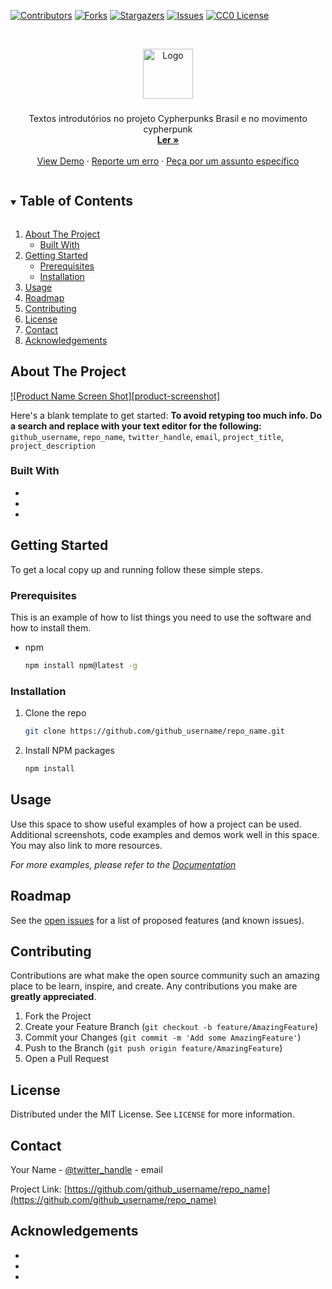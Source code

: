 <!--
*** Thanks for checking out the Best-README-Template. If you have a suggestion
*** that would make this better, please fork the repo and create a pull request
*** or simply open an issue with the tag "enhancement".
*** Thanks again! Now go create something AMAZING! :D
***
***
***
*** To avoid retyping too much info. Do a search and replace for the following:
*** github_username, repo_name, twitter_handle, email, project_title, project_description
-->


<!-- PROJECT SHIELDS -->
<!--
*** I'm using markdown "reference style" links for readability.
*** Reference links are enclosed in brackets [ ] instead of parentheses ( ).
*** See the bottom of this document for the declaration of the reference variables
*** for contributors-url, forks-url, etc. This is an optional, concise syntax you may use.
*** https://www.markdownguide.org/basic-syntax/#reference-style-links
-->
[![Contributors][contributors-shield]][contributors-url]
[![Forks][forks-shield]][forks-url]
[![Stargazers][stars-shield]][stars-url]
[![Issues][issues-shield]][issues-url]
[![CC0 License][license-shield]][license-url]



<!-- PROJECT LOGO -->
<br />
<p align="center">
  <a href="https://github.com/cypherpunksbr/guia-pratico">
    <img src="https://cypherpunks.com.br/_pages/img/cypherInvertTranslucid.png" alt="Logo" width="80" height="80">
  </a>

  <h3 align="center"></h3>

  <p align="center">
    Textos introdutórios no projeto Cypherpunks Brasil e no movimento cypherpunk
    <br />
    <a href="https://github.com/cypherpunksbr/guia-pratico"><strong>Ler »</strong></a>
    <br />
    <br />
    <a href="https://github.com/cypherpunksbr/guia-pratico">View Demo</a>
    ·
    <a href="https://github.com/cypherpunksbr/guia-pratico/issues">Reporte um erro</a>
    ·
    <a href="https://github.com/cypherpunksbr/guia-pratico/issues">Peça por um assunto específico</a>
  </p>
</p>



<!-- TABLE OF CONTENTS -->
<details open="open">
  <summary><h2 style="display: inline-block">Table of Contents</h2></summary>
  <ol>
    <li>
      <a href="#about-the-project">About The Project</a>
      <ul>
        <li><a href="#built-with">Built With</a></li>
      </ul>
    </li>
    <li>
      <a href="#getting-started">Getting Started</a>
      <ul>
        <li><a href="#prerequisites">Prerequisites</a></li>
        <li><a href="#installation">Installation</a></li>
      </ul>
    </li>
    <li><a href="#usage">Usage</a></li>
    <li><a href="#roadmap">Roadmap</a></li>
    <li><a href="#contributing">Contributing</a></li>
    <li><a href="#license">License</a></li>
    <li><a href="#contact">Contact</a></li>
    <li><a href="#acknowledgements">Acknowledgements</a></li>
  </ol>
</details>



<!-- ABOUT THE PROJECT -->
## About The Project

[![Product Name Screen Shot][product-screenshot]](https://example.com)

Here's a blank template to get started:
**To avoid retyping too much info. Do a search and replace with your text editor for the following:**
`github_username`, `repo_name`, `twitter_handle`, `email`, `project_title`, `project_description`


### Built With

* []()
* []()
* []()



<!-- GETTING STARTED -->
## Getting Started

To get a local copy up and running follow these simple steps.

### Prerequisites

This is an example of how to list things you need to use the software and how to install them.
* npm
  ```sh
  npm install npm@latest -g
  ```

### Installation

1. Clone the repo
   ```sh
   git clone https://github.com/github_username/repo_name.git
   ```
2. Install NPM packages
   ```sh
   npm install
   ```



<!-- USAGE EXAMPLES -->
## Usage

Use this space to show useful examples of how a project can be used. Additional screenshots, code examples and demos work well in this space. You may also link to more resources.

_For more examples, please refer to the [Documentation](https://example.com)_



<!-- ROADMAP -->
## Roadmap

See the [open issues](https://github.com/github_username/repo_name/issues) for a list of proposed features (and known issues).



<!-- CONTRIBUTING -->
## Contributing

Contributions are what make the open source community such an amazing place to be learn, inspire, and create. Any contributions you make are **greatly appreciated**.

1. Fork the Project
2. Create your Feature Branch (`git checkout -b feature/AmazingFeature`)
3. Commit your Changes (`git commit -m 'Add some AmazingFeature'`)
4. Push to the Branch (`git push origin feature/AmazingFeature`)
5. Open a Pull Request



<!-- LICENSE -->
## License

Distributed under the MIT License. See `LICENSE` for more information.



<!-- CONTACT -->
## Contact

Your Name - [@twitter_handle](https://twitter.com/twitter_handle) - email

Project Link: [https://github.com/github_username/repo_name](https://github.com/github_username/repo_name)



<!-- ACKNOWLEDGEMENTS -->
## Acknowledgements

* []()
* []()
* []()





<!-- MARKDOWN LINKS & IMAGES -->
<!-- https://www.markdownguide.org/basic-syntax/#reference-style-links -->
[contributors-shield]: https://img.shields.io/github/contributors/cypherpunksbr/guia-pratico.svg?style=for-the-badge
[contributors-url]: https://github.com/cypherpunksbr/guia-pratico/graphs/contributors
[forks-shield]: https://img.shields.io/github/forks/cypherpunksbr/guia-pratico.svg?style=for-the-badge
[forks-url]: https://github.com/cypherpunksbr/guia-pratico/network/members
[stars-shield]: https://img.shields.io/github/stars/cypherpunksbr/guia-pratico.svg?style=for-the-badge
[stars-url]: https://github.com/cypherpunksbr/guia-pratico/stargazers
[issues-shield]: https://img.shields.io/github/issues/cypherpunksbr/guia-pratico.svg?style=for-the-badge
[issues-url]: https://github.com/cypherpunksbr/guia-pratico/issues
[license-shield]: https://img.shields.io/github/license/cypherpunksbr/guia-pratico.svg?style=for-the-badge
[license-url]: https://github.com/cypherpunksbr/guia-pratico/blob/master/LICENSE
